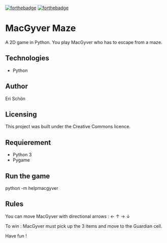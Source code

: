 [![forthebadge](https://forthebadge.com/images/badges/cc-0.svg)](https://forthebadge.com)
[![forthebadge](https://forthebadge.com/images/badges/made-with-python.svg)](https://forthebadge.com)

# MacGyver Maze

A 2D game in Python. You play MacGyver who has to escape from a maze.

## Technologies

- Python

## Author

Eri Schön

## Licensing

This project was built under the Creative Commons licence.

## Requierement

- Python 3
- Pygame

## Run the game

python -m helpmacgyver

## Rules

You can move MacGyver with directional arrows : &larr; &uarr; &rarr; &darr;

To win : MacGyver must pick up the 3 items and move to the Guardian cell.

Have fun !
